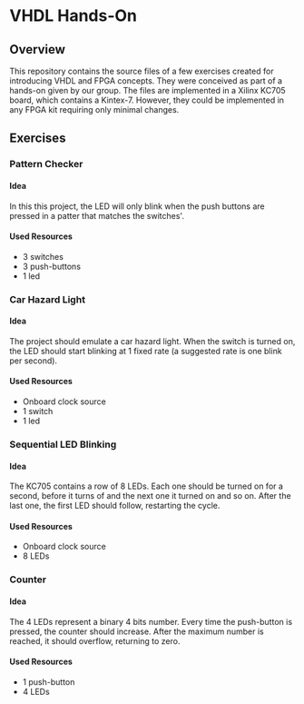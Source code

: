 # VHDL Hands-On

## Overview
This repository contains the source files of a few exercises created for introducing VHDL and FPGA concepts. They were conceived as part of a hands-on given by our group. The files are implemented in a Xilinx KC705 board, which contains a Kintex-7. However, they could be implemented in any FPGA kit requiring only minimal changes.

## Exercises

### Pattern Checker
#### Idea
In this this project, the LED will only blink when the push buttons are pressed in a patter that matches the switches'. 
#### Used Resources
- 3 switches
- 3 push-buttons
- 1 led

### Car Hazard Light
#### Idea
The project should emulate a car hazard light. When the switch is turned on, the LED should start blinking at 1 fixed rate (a suggested rate is one blink per second).

#### Used Resources
- Onboard clock source
- 1 switch
- 1 led

### Sequential LED Blinking
#### Idea
The KC705 contains a row of 8 LEDs. Each one should be turned on for a second, before it turns of and the next one it turned on and so on. After the last one, the first LED should follow, restarting the cycle. 
#### Used Resources
- Onboard clock source
- 8 LEDs

### Counter
#### Idea
The 4 LEDs represent a binary 4 bits number. Every time the push-button is pressed, the counter should increase. After the maximum number is reached, it should overflow, returning to zero.
#### Used Resources
- 1 push-button 
- 4 LEDs
